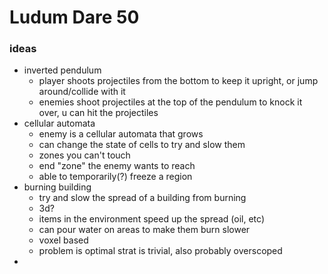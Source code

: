 # Ludum Dare 50

### ideas

- inverted pendulum
  - player shoots projectiles from the bottom to keep it upright, or jump around/collide with it
  - enemies shoot projectiles at the top of the pendulum to knock it over, u can hit the projectiles
- cellular automata
  - enemy is a cellular automata that grows
  - can change the state of cells to try and slow them
  - zones you can't touch
  - end "zone" the enemy wants to reach
  - able to temporarily(?) freeze a region
- burning building
  - try and slow the spread of a building from burning
  - 3d?
  - items in the environment speed up the spread (oil, etc)
  - can pour water on areas to make them burn slower
  - voxel based
  - problem is optimal strat is trivial, also probably overscoped
- 